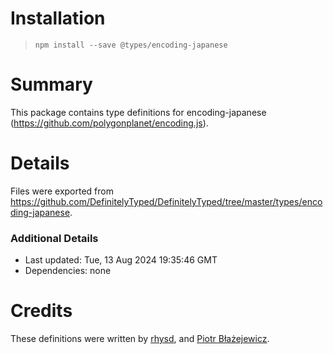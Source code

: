 # Installation
> `npm install --save @types/encoding-japanese`

# Summary
This package contains type definitions for encoding-japanese (https://github.com/polygonplanet/encoding.js).

# Details
Files were exported from https://github.com/DefinitelyTyped/DefinitelyTyped/tree/master/types/encoding-japanese.

### Additional Details
 * Last updated: Tue, 13 Aug 2024 19:35:46 GMT
 * Dependencies: none

# Credits
These definitions were written by [rhysd](https://github.com/rhysd), and [Piotr Błażejewicz](https://github.com/peterblazejewicz).
